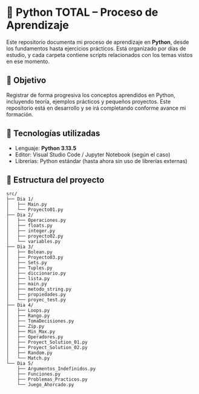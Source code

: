 # 🐍 Python TOTAL – Proceso de Aprendizaje

Este repositorio documenta mi proceso de aprendizaje en **Python**, desde los fundamentos hasta ejercicios prácticos. Está organizado por días de estudio, y cada carpeta contiene scripts relacionados con los temas vistos en ese momento.

## 🎯 Objetivo

Registrar de forma progresiva los conceptos aprendidos en Python, incluyendo teoría, ejemplos prácticos y pequeños proyectos. Este repositorio está en desarrollo y se irá completando conforme avance mi formación.

## 🧰 Tecnologías utilizadas

- Lenguaje: **Python 3.13.5**
- Editor: Visual Studio Code / Jupyter Notebook (según el caso)
- Librerías: Python estándar (hasta ahora sin uso de librerías externas)

## 📁 Estructura del proyecto

```plaintext
src/
├── Dia 1/
│   ├── Main.py
│   └── Proyecto01.py
├── Dia 2/
│   ├── Operaciones.py
│   ├── floats.py
│   ├── integer.py
│   ├── proyecto02.py
│   └── variables.py
├── Dia 3/
│   ├── Bolean.py
│   ├── Proyecto03.py
│   ├── Sets.py
│   ├── Tuples.py
│   ├── diccionario.py
│   ├── lista.py
│   ├── main.py
│   ├── metodo_string.py
│   ├── propiedades.py
│   └── proyec_test.py
├── Dia 4/
│   ├── Loops.py
│   ├── Rango.py
│   ├── TomaDecisiones.py
│   ├── Zip.py
│   ├── Min_Max.py
│   ├── Operadores.py
│   ├── Proyect_Solution_01.py
│   ├── Proyect_Solution_02.py
│   ├── Random.py
│   └── Match.py
└── Dia 5/
    ├── Argumentos_Indefinidos.py
    ├── Funciones.py
    ├── Problemas_Practicos.py
    └── Juego_Ahorcado.py
```
